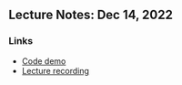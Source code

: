 ## Lecture Notes: Dec 14, 2022

### Links

* [Code demo](https://github.com/FrancisBourgouin/lectures-2022-telus-nov-14)
* [Lecture recording](https://vimeo.com/781251765/f3c5d47d40)